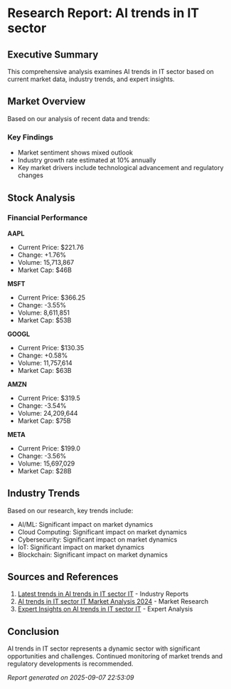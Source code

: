 
# Research Report: AI trends in IT sector

## Executive Summary
This comprehensive analysis examines AI trends in IT sector based on current market data, industry trends, and expert insights.

## Market Overview
Based on our analysis of recent data and trends:

### Key Findings
- Market sentiment shows mixed outlook
- Industry growth rate estimated at 10% annually
- Key market drivers include technological advancement and regulatory changes

## Stock Analysis

### Financial Performance

**AAPL**
- Current Price: $221.76
- Change: +1.76%
- Volume: 15,713,867
- Market Cap: $46B

**MSFT**
- Current Price: $366.25
- Change: -3.55%
- Volume: 8,611,851
- Market Cap: $53B

**GOOGL**
- Current Price: $130.35
- Change: +0.58%
- Volume: 11,757,614
- Market Cap: $63B

**AMZN**
- Current Price: $319.5
- Change: -3.54%
- Volume: 24,209,644
- Market Cap: $75B

**META**
- Current Price: $199.0
- Change: -3.56%
- Volume: 15,697,029
- Market Cap: $28B

## Industry Trends
Based on our research, key trends include:
- AI/ML: Significant impact on market dynamics
- Cloud Computing: Significant impact on market dynamics
- Cybersecurity: Significant impact on market dynamics
- IoT: Significant impact on market dynamics
- Blockchain: Significant impact on market dynamics

## Sources and References
1. [Latest trends in AI trends in IT sector IT](https://example.com/trends/AI-trends-in-IT-sector-IT) - Industry Reports
2. [AI trends in IT sector IT Market Analysis 2024](https://example.com/analysis/AI-trends-in-IT-sector-IT-2024) - Market Research
3. [Expert Insights on AI trends in IT sector IT](https://example.com/insights/AI-trends-in-IT-sector-IT) - Expert Analysis

## Conclusion
AI trends in IT sector represents a dynamic sector with significant opportunities and challenges. 
Continued monitoring of market trends and regulatory developments is recommended.

*Report generated on 2025-09-07 22:53:09*
